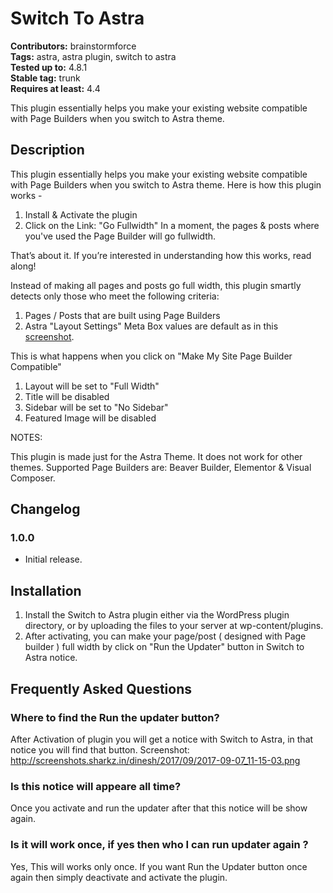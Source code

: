 # Switch To Astra #
**Contributors:** brainstormforce  
**Tags:** astra, astra plugin, switch to astra  
**Tested up to:** 4.8.1  
**Stable tag:** trunk  
**Requires at least:** 4.4  

This plugin essentially helps you make your existing website compatible with Page Builders when you switch to Astra theme.

## Description ##

This plugin essentially helps you make your existing website compatible with Page Builders when you switch to Astra theme. Here is how this plugin works - 

1. Install & Activate the plugin
1. Click on the Link: "Go Fullwidth"
In a moment, the pages & posts where you've used the Page Builder will go fullwidth.

That’s about it. If you’re interested in understanding how this works, read along!

Instead of making all pages and posts go full width, this plugin smartly detects only those who meet the following criteria:

1. Pages / Posts that are built using Page Builders
1. Astra "Layout Settings" Meta Box values are default as in this <a href="https://cl.ly/mOHJ/170908103330.png">screenshot</a>. 

This is what happens when you click on "Make My Site Page Builder Compatible"

1. Layout will be set to "Full Width"
1. Title will be disabled
1. Sidebar will be set to "No Sidebar"
1. Featured Image will be disabled

NOTES: 

This plugin is made just for the Astra Theme. It does not work for other themes.
Supported Page Builders are: Beaver Builder, Elementor & Visual Composer.

## Changelog ##

### 1.0.0 ###
* Initial release.

## Installation ##

1. Install the Switch to Astra plugin either via the WordPress plugin directory, or by uploading the files to your server at wp-content/plugins.
2. After activating, you can make your page/post ( designed with Page builder ) full width by click on "Run the Updater" button in Switch to Astra notice.

## Frequently Asked Questions ##

### Where to find the Run the updater button? ###

After Activation of plugin you will get a notice with Switch to Astra, in that notice you will find that button. Screenshot: http://screenshots.sharkz.in/dinesh/2017/09/2017-09-07_11-15-03.png

### Is this notice will appeare all time? ###

Once you activate and run the updater after that this notice will be show again.

### Is it will work once, if yes then who I can run updater again ? ###

Yes, This will works only once. If you want Run the Updater button once again then simply deactivate and activate the plugin.
